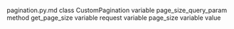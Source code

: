 pagination.py.md
class CustomPagination
	variable page_size_query_param
	method get_page_size
		variable request
		variable page_size
		variable value
